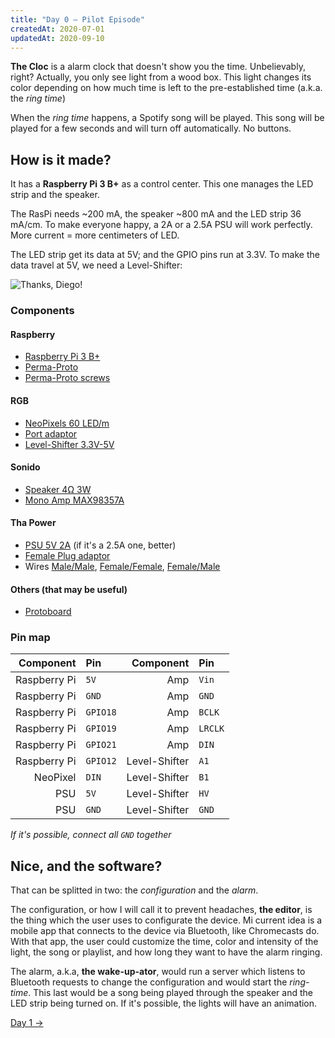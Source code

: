 ```yaml
---
title: "Day 0 — Pilot Episode"
createdAt: 2020-07-01
updatedAt: 2020-09-10
---
```


**The Cloc** is a alarm clock that doesn't show you the time. Unbelievably, right? Actually, you only see light from a wood box. This light changes its color depending on how much time is left to the pre-established time (a.k.a. the _ring time_)

When the _ring time_ happens, a Spotify song will be played. This song will be played for a few seconds and will turn off automatically. No buttons.

## How is it made?

It has a **Raspberry Pi 3 B+** as a control center. This one manages the LED strip and the speaker.

The RasPi needs ~200 mA, the speaker ~800 mA and the LED strip 36 mA/cm. To make everyone happy, a 2A or a 2.5A PSU will work perfectly. More current = more centimeters of LED.

The LED strip get its data at 5V; and the GPIO pins run at 3.3V. To make the data travel at 5V, we need a Level-Shifter:

![Thanks, Diego!](/images/the-cloc/connections.png)

### Components

#### Raspberry

- [Raspberry Pi 3 B+](https://www.adafruit.com/product/3775)
- [Perma-Proto](https://www.adafruit.com/product/2310)
- [Perma-Proto screws](https://www.adafruit.com/product/2336)

#### RGB

- [NeoPixels 60 LED/m](https://www.adafruit.com/product/1138?length=1)
- [Port adaptor](https://www.adafruit.com/product/1663)
- [Level-Shifter 3.3V-5V](https://www.adafruit.com/product/1875)

#### Sonido

- [Speaker 4Ω 3W](https://www.adafruit.com/product/1314)
- [Mono Amp MAX98357A](https://www.adafruit.com/product/3006)

#### Tha Power

- [PSU 5V 2A](https://www.adafruit.com/product/276) (if it's a 2.5A one, better)
- [Female Plug adaptor](https://www.adafruit.com/product/368)
- Wires [Male/Male](https://www.adafruit.com/product/1956), [Female/Female](https://www.adafruit.com/product/1950), [Female/Male](https://www.adafruit.com/product/1954)

#### Others (that may be useful)

- [Protoboard](https://www.adafruit.com/product/239)

### Pin map

|    Component | Pin      |     Component | Pin     |
| -----------: | :------- | ------------: | :------ |
| Raspberry Pi | `5V`     |           Amp | `Vin`   |
| Raspberry Pi | `GND`    |           Amp | `GND`   |
| Raspberry Pi | `GPIO18` |           Amp | `BCLK`  |
| Raspberry Pi | `GPIO19` |           Amp | `LRCLK` |
| Raspberry Pi | `GPIO21` |           Amp | `DIN`   |
| Raspberry Pi | `GPIO12` | Level-Shifter | `A1`    |
|     NeoPixel | `DIN`    | Level-Shifter | `B1`    |
|          PSU | `5V`     | Level-Shifter | `HV`    |
|          PSU | `GND`    | Level-Shifter | `GND`   |

_If it's possible, connect all `GND` together_

## Nice, and the software?

That can be splitted in two: the _configuration_ and the _alarm_.

The configuration, or how I will call it to prevent headaches, **the editor**, is the thing which the user uses to configurate the device. Mi current idea is a mobile app that connects to the device via Bluetooth, like Chromecasts do. With that app, the user could customize the time, color and intensity of the light, the song or playlist, and how long they want to have the alarm ringing.

The alarm, a.k.a, **the wake-up-ator**, would run a server which listens to Bluetooth requests to change the configuration and would start the _ring-time_. This last would be a song being played through the speaker and the LED strip being turned on. If it's possible, the lights will have an animation.

[Day 1 &rarr;](../day-1/)
